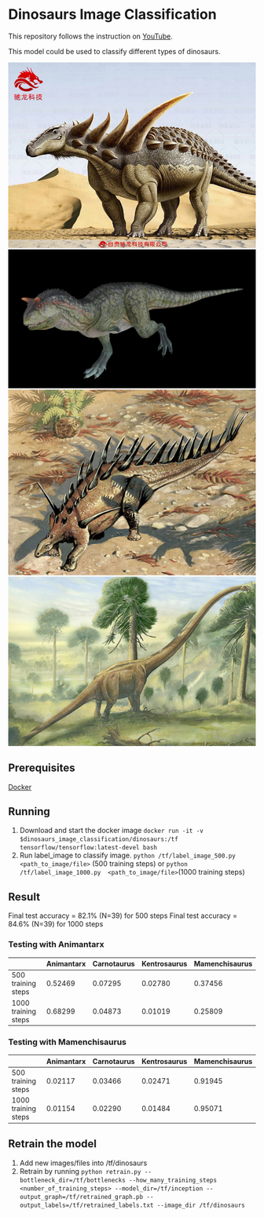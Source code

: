 # Dinosaurs Image Classification

This repository follows the instruction on [YouTube](https://www.youtube.com/watch?v=QfNvhPx5Px8).

This model could be used to classify different types of dinosaurs.

![Animantarx](dinosaurs/dinosaurs/Animantarx/1_1PZ6155413.jpg)
![Carnotaurus](dinosaurs/dinosaurs/Carnotaurus/03_16_28_112_CarnotaurusBlackPic3.jpg)
![Kentrosaurus](dinosaurs/dinosaurs/Kentrosaurus/067_p_kentrosaurus_p.jpg)
![Mamenchisaurus](dinosaurs/dinosaurs/Mamenchisaurus/068b_p_mamenchisaurus_p.jpg)



## Prerequisites

[Docker](https://www.docker.com/products/docker-toolbox)

## Running

1. Download and start the docker image `docker run -it -v $dinosaurs_image_classification/dinosaurs:/tf tensorflow/tensorflow:latest-devel bash`
2. Run label_image to classify image. `python /tf/label_image_500.py  <path_to_image/file>` (500 training steps) or `python /tf/label_image_1000.py  <path_to_image/file>`(1000 training steps)

## Result

Final test accuracy = 82.1% (N=39) for 500 steps
Final test accuracy = 84.6% (N=39) for 1000 steps

### Testing with Animantarx

|  | Animantarx | Carnotaurus | Kentrosaurus | Mamenchisaurus |
| --- | --- | --- | --- | --- |
|  500 training steps | 0.52469 | 0.07295 | 0.02780 | 0.37456 |
| 1000 training steps | 0.68299 | 0.04873 | 0.01019 | 0.25809 |

### Testing with Mamenchisaurus

|  | Animantarx | Carnotaurus | Kentrosaurus | Mamenchisaurus |
| --- | --- | --- | --- | --- |
|  500 training steps | 0.02117 | 0.03466 | 0.02471 | 0.91945 |
| 1000 training steps | 0.01154 | 0.02290 | 0.01484 | 0.95071 |

## Retrain the model

1. Add new images/files into /tf/dinosaurs
2. Retrain by running `python retrain.py --bottleneck_dir=/tf/bottlenecks --how_many_training_steps <number_of_training_steps> --model_dir=/tf/inception --output_graph=/tf/retrained_graph.pb --output_labels=/tf/retrained_labels.txt --image_dir /tf/dinosaurs`



